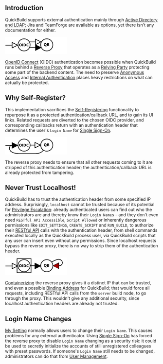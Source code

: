 ## Introduction

QuickBuild supports external authentication mainly through [Active Directory and LDAP](https://wiki.pmease.com/display/qb90/Authenticate+with+Active+Directory+and+LDAP); Jira and TeamForge are available as options, yet there isn't any documentation for either.

![protect](img/protect.png)

[OpenID Connect](https://openid.net/connect/) (OIDC) authentication becomes possible when QuickBuild runs behind a [Reverse Proxy](https://wiki.pmease.com/display/qb90/Running+Behind+Apache) that operates as a [Relying Party](https://github.com/zmartzone/mod_auth_openidc) protecting some part of the backend content. The need to preserve [Anonymous Access](https://wiki.pmease.com/display/qb90/Enable+Anonymous+Access+and+Self+Registering) and [Internal Authentication](https://wiki.pmease.com/display/qb90/Authenticate+with+Active+Directory+and+LDAP) places heavy restrictions on what can actually be protected.

## Why Self-Register?

This implementation sacrifices the [Self-Registering](https://wiki.pmease.com/display/qb90/Enable+Anonymous+Access+and+Self+Registering) functionality to repurpose it as a protected authentication/callback URL, and to gain its UI links. Related requests are diverted to the chosen OIDC provider, and corresponding callbacks return with an authentication header that determines the user's `Login Name` for [Single Sign-On](https://wiki.pmease.com/display/qb90/Single+sign-on+Support).

![unauthorize](img/unauthorize.png)

The reverse proxy needs to ensure that all other requests coming to it are stripped of this authentication header; the authentication/callback URL is already protected from tampering.


## Never Trust Localhost!

QuickBuild has to trust the authentication header from some specified IP address. Surprisingly, `localhost` cannot be trusted because of its potential for [Privilege Escalation](https://en.wikipedia.org/wiki/Privilege_escalation): already authenticated users can find out who the administrators are and thereby know their `Login Name`s - and they don't even need `RESTful API Accessible`, `Script Allowed` or inherently dangerous permissions like `EDIT_SETTINGS`, `CREATE_SCRIPT` and `RUN_BUILD`, to authorize their [RESTful API](https://wiki.pmease.com/display/qb90/RESTful+API) calls with the authentication header, from shell commands executed locally as the QuickBuild process user, via QuickBuild scripts that any user can insert even without any permissions. Since localhost requests bypass the reverse proxy, there is no way to strip them of the authentication header.

![trust](img/trust.png)

[Containerizing](https://en.wikipedia.org/wiki/OS-level_virtualisation) the reverse proxy gives it a distinct IP that can be trusted, and even a possible [Binding Address](https://wiki.pmease.com/display/qb90/Listen+to+specified+IP+address) for QuickBuild; that would force all requests, including RESTful API calls from the `server` build node, to go through the proxy. This wouldn't give any additional security, since localhost authentication headers are already not trusted.

## Login Name Changes

[My Setting](https://wiki.pmease.com/display/qb90/Manage+User+Profile) normally allows users to change their `Login Name`. This causes problems for any external authenticator. Using [Single Sign-On](https://wiki.pmease.com/display/qb90/Single+sign-on+Support) has forced the reverse proxy to disable `Login Name` changing as a security risk: it could be used to secretly initialize the accounts of still unregistered colleagues with preset passwords. If someone's `Login Name` still needs to be changed, administrators can do that from [User Management](https://wiki.pmease.com/display/qb90/User+and+Group+Management).


